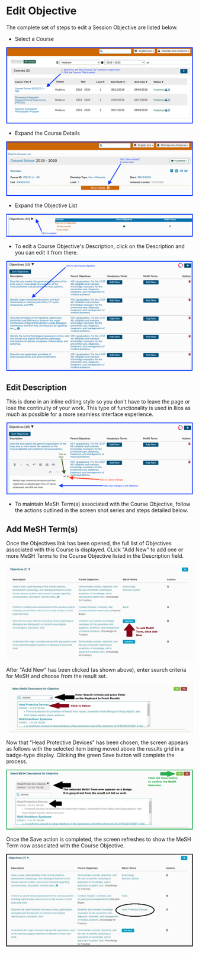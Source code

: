 # Edit Objective

The complete set of steps to edit a Session Objective are listed below.

* Select a Course

![](../../.gitbook/assets/crse_srch.png)

* Expand the Course Details

![Expand the Details of this Course](../../.gitbook/assets/crs_details_show.png)

* Expand the Objective List

![](../../.gitbook/assets/crs_obj_expnd.png)

* To edit a Course Objective's Description, click on the Description and you can edit it from there.

![Select Objective to Edit](../../.gitbook/assets/crs_obj_edit1.png)

## Edit Description

This is done in an inline editing style so you don't have to leave the page or lose the continuity of your work. This type of functionality is used in Ilios as much as possible for a more seamless interface experience.

![](../../.gitbook/assets/crs_obj_edit2.png)

* To maintain MeSH Term\(s\) associated with the Course Objective, follow the actions outlined in the screen shot series and steps detailed below.

## Add MeSH Term\(s\)

Once the Objectives link has been opened, the full list of Objectives associated with this Course is displayed. CLick "Add New" to add one or more MeSH Terms to the Course Objective listed in the Description field.

![](../../.gitbook/assets/add_mesh_course_obj.jpg)

 After "Add New" has been clicked \(as shown above\), enter search criteria for MeSH and choose from the result set.

![](../../.gitbook/assets/add_mesh_course_obj_2.jpg)

 Now that "Head Protective Devices" has been chosen, the screen appears as follows with the selected item being moved above the results grid in a badge-type display. Clicking the green Save button will complete the process.

![](../../.gitbook/assets/add_mesh_course_obj_3.jpg)

Once the Save action is completed, the screen refreshes to show the MeSH Term now associated with the Course Objective.

![](../../.gitbook/assets/add_mesh_course_obj_4.jpg)

